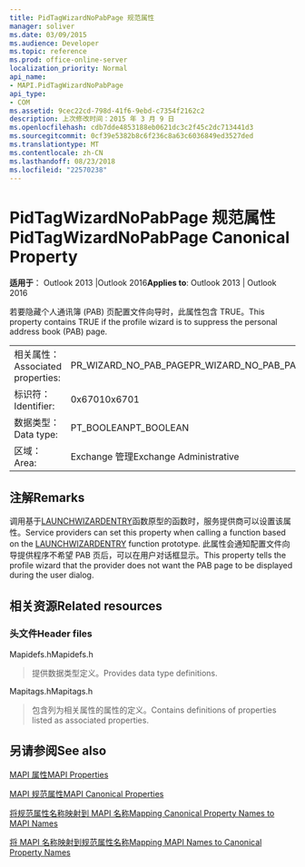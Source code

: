 ```yaml
---
title: PidTagWizardNoPabPage 规范属性
manager: soliver
ms.date: 03/09/2015
ms.audience: Developer
ms.topic: reference
ms.prod: office-online-server
localization_priority: Normal
api_name:
- MAPI.PidTagWizardNoPabPage
api_type:
- COM
ms.assetid: 9cec22cd-798d-41f6-9ebd-c7354f2162c2
description: 上次修改时间：2015 年 3 月 9 日
ms.openlocfilehash: cdb7dde4853188eb0621dc3c2f45c2dc713441d3
ms.sourcegitcommit: 0cf39e5382b8c6f236c8a63c6036849ed3527ded
ms.translationtype: MT
ms.contentlocale: zh-CN
ms.lasthandoff: 08/23/2018
ms.locfileid: "22570238"
---
```

# <a name="pidtagwizardnopabpage-canonical-property"></a><span data-ttu-id="a1011-103">PidTagWizardNoPabPage 规范属性</span><span class="sxs-lookup"><span data-stu-id="a1011-103">PidTagWizardNoPabPage Canonical Property</span></span>

  
  
<span data-ttu-id="a1011-104">**适用于**： Outlook 2013 |Outlook 2016</span><span class="sxs-lookup"><span data-stu-id="a1011-104">**Applies to**: Outlook 2013 | Outlook 2016</span></span> 
  
<span data-ttu-id="a1011-105">若要隐藏个人通讯簿 (PAB) 页配置文件向导时，此属性包含 TRUE。</span><span class="sxs-lookup"><span data-stu-id="a1011-105">This property contains TRUE if the profile wizard is to suppress the personal address book (PAB) page.</span></span>
  
|||
|:-----|:-----|
|<span data-ttu-id="a1011-106">相关属性：</span><span class="sxs-lookup"><span data-stu-id="a1011-106">Associated properties:</span></span>  <br/> |<span data-ttu-id="a1011-107">PR_WIZARD_NO_PAB_PAGE</span><span class="sxs-lookup"><span data-stu-id="a1011-107">PR_WIZARD_NO_PAB_PAGE</span></span>  <br/> |
|<span data-ttu-id="a1011-108">标识符：</span><span class="sxs-lookup"><span data-stu-id="a1011-108">Identifier:</span></span>  <br/> |<span data-ttu-id="a1011-109">0x6701</span><span class="sxs-lookup"><span data-stu-id="a1011-109">0x6701</span></span>  <br/> |
|<span data-ttu-id="a1011-110">数据类型：</span><span class="sxs-lookup"><span data-stu-id="a1011-110">Data type:</span></span>  <br/> |<span data-ttu-id="a1011-111">PT_BOOLEAN</span><span class="sxs-lookup"><span data-stu-id="a1011-111">PT_BOOLEAN</span></span>  <br/> |
|<span data-ttu-id="a1011-112">区域：</span><span class="sxs-lookup"><span data-stu-id="a1011-112">Area:</span></span>  <br/> |<span data-ttu-id="a1011-113">Exchange 管理</span><span class="sxs-lookup"><span data-stu-id="a1011-113">Exchange Administrative</span></span>  <br/> |
   
## <a name="remarks"></a><span data-ttu-id="a1011-114">注解</span><span class="sxs-lookup"><span data-stu-id="a1011-114">Remarks</span></span>

<span data-ttu-id="a1011-115">调用基于[LAUNCHWIZARDENTRY](launchwizardentry.md)函数原型的函数时，服务提供商可以设置该属性。</span><span class="sxs-lookup"><span data-stu-id="a1011-115">Service providers can set this property when calling a function based on the [LAUNCHWIZARDENTRY](launchwizardentry.md) function prototype.</span></span> <span data-ttu-id="a1011-116">此属性会通知配置文件向导提供程序不希望 PAB 页后，可以在用户对话框显示。</span><span class="sxs-lookup"><span data-stu-id="a1011-116">This property tells the profile wizard that the provider does not want the PAB page to be displayed during the user dialog.</span></span> 
  
## <a name="related-resources"></a><span data-ttu-id="a1011-117">相关资源</span><span class="sxs-lookup"><span data-stu-id="a1011-117">Related resources</span></span>

### <a name="header-files"></a><span data-ttu-id="a1011-118">头文件</span><span class="sxs-lookup"><span data-stu-id="a1011-118">Header files</span></span>

<span data-ttu-id="a1011-119">Mapidefs.h</span><span class="sxs-lookup"><span data-stu-id="a1011-119">Mapidefs.h</span></span>
  
> <span data-ttu-id="a1011-120">提供数据类型定义。</span><span class="sxs-lookup"><span data-stu-id="a1011-120">Provides data type definitions.</span></span>
    
<span data-ttu-id="a1011-121">Mapitags.h</span><span class="sxs-lookup"><span data-stu-id="a1011-121">Mapitags.h</span></span>
  
> <span data-ttu-id="a1011-122">包含列为相关属性的属性的定义。</span><span class="sxs-lookup"><span data-stu-id="a1011-122">Contains definitions of properties listed as associated properties.</span></span>
    
## <a name="see-also"></a><span data-ttu-id="a1011-123">另请参阅</span><span class="sxs-lookup"><span data-stu-id="a1011-123">See also</span></span>



[<span data-ttu-id="a1011-124">MAPI 属性</span><span class="sxs-lookup"><span data-stu-id="a1011-124">MAPI Properties</span></span>](mapi-properties.md)
  
[<span data-ttu-id="a1011-125">MAPI 规范属性</span><span class="sxs-lookup"><span data-stu-id="a1011-125">MAPI Canonical Properties</span></span>](mapi-canonical-properties.md)
  
[<span data-ttu-id="a1011-126">将规范属性名称映射到 MAPI 名称</span><span class="sxs-lookup"><span data-stu-id="a1011-126">Mapping Canonical Property Names to MAPI Names</span></span>](mapping-canonical-property-names-to-mapi-names.md)
  
[<span data-ttu-id="a1011-127">将 MAPI 名称映射到规范属性名称</span><span class="sxs-lookup"><span data-stu-id="a1011-127">Mapping MAPI Names to Canonical Property Names</span></span>](mapping-mapi-names-to-canonical-property-names.md)

